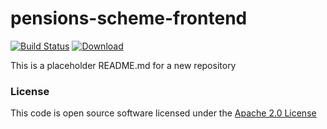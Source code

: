 # pensions-scheme-frontend

[![Build Status](https://travis-ci.org/hmrc/pensions-scheme-frontend.svg)](https://travis-ci.org/hmrc/pensions-scheme-frontend) [ ![Download](https://api.bintray.com/packages/hmrc/releases/pensions-scheme-frontend/images/download.svg) ](https://bintray.com/hmrc/releases/pensions-scheme-frontend/_latestVersion)

This is a placeholder README.md for a new repository

### License

This code is open source software licensed under the [Apache 2.0 License]("http://www.apache.org/licenses/LICENSE-2.0.html")
